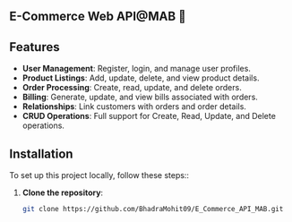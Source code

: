 ## E-Commerce Web API@MAB 🛒

## **Features**
- **User Management**: Register, login, and manage user profiles.
- **Product Listings**: Add, update, delete, and view product details.
- **Order Processing**: Create, read, update, and delete orders.
- **Billing**: Generate, update, and view bills associated with orders.
- **Relationships**: Link customers with orders and order details.
- **CRUD Operations**: Full support for Create, Read, Update, and Delete operations.

## **Installation**
To set up this project locally, follow these steps::

1. **Clone the repository**:
   ```bash
   git clone https://github.com/BhadraMohit09/E_Commerce_API_MAB.git
